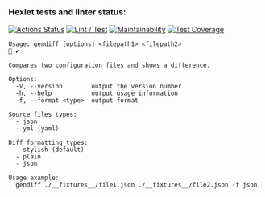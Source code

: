 ### Hexlet tests and linter status:
[![Actions Status](https://github.com/maxsmrnv/backend-project-46/workflows/hexlet-check/badge.svg)](https://github.com/maxsmrnv/backend-project-46/actions)
[![Lint / Test](https://github.com/maxsmrnv/backend-project-46/actions/workflows/test.yml/badge.svg)](https://github.com/maxsmrnv/backend-project-46/actions/workflows/test.yml)
[![Maintainability](https://api.codeclimate.com/v1/badges/53230b25674a7f9d5f1e/maintainability)](https://codeclimate.com/github/maxsmrnv/backend-project-46/maintainability)
[![Test Coverage](https://api.codeclimate.com/v1/badges/53230b25674a7f9d5f1e/test_coverage)](https://codeclimate.com/github/maxsmrnv/backend-project-46/test_coverage)

```
Usage: gendiff [options] <filepath1> <filepath2>                                                                                                                                ✔ 

Compares two configuration files and shows a difference.

Options:
  -V, --version        output the version number
  -h, --help           output usage information
  -f, --format <type>  output format

Source files types:
  - json
  - yml (yaml)
  
Diff formatting types:
  - stylish (default)
  - plain
  - json
  
Usage example:
  gendiff ./__fixtures__/file1.json ./__fixtures__/file2.json -f json

```

